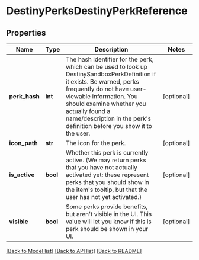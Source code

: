 # DestinyPerksDestinyPerkReference

## Properties
Name | Type | Description | Notes
------------ | ------------- | ------------- | -------------
**perk_hash** | **int** | The hash identifier for the perk, which can be used to look up DestinySandboxPerkDefinition if it exists. Be warned, perks frequently do not have user-viewable information. You should examine whether you actually found a name/description in the perk&#39;s definition before you show it to the user. | [optional] 
**icon_path** | **str** | The icon for the perk. | [optional] 
**is_active** | **bool** | Whether this perk is currently active. (We may return perks that you have not actually activated yet: these represent perks that you should show in the item&#39;s tooltip, but that the user has not yet activated.) | [optional] 
**visible** | **bool** | Some perks provide benefits, but aren&#39;t visible in the UI. This value will let you know if this is perk should be shown in your UI. | [optional] 

[[Back to Model list]](../README.md#documentation-for-models) [[Back to API list]](../README.md#documentation-for-api-endpoints) [[Back to README]](../README.md)


